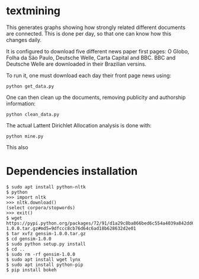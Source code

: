 # textmining

This generates graphs showing how strongly related different documents
are connected. This is done per day, so that one can know how this changes
daily.

It is configured to download five different news paper first pages:
O Globo, Folha da São Paulo, Deutsche Welle, Carta Capital and BBC.
BBC and Deutsche Welle are downloaded in their Brazilian versins.

To run it, one must download each day their front page news using:

```
python get_data.py
```

One can then clean up the documents, removing publicity and authorship
information:

```
python clean_data.py
```

The actual Lattent Dirichlet Allocation analysis is done with:

```
python mine.py
```


This also  

# Dependencies installation

```
$ sudo apt install python-nltk
$ python
>>> import nltk
>>> nltk.download()
(select corpora/stopwords)
>>> exit()
$ wget https://pypi.python.org/packages/72/91/d1a29c8ba866bed6c554a4039a842dd6fddc9bb78f335f3f9efd7dc9292e/gensim-1.0.0.tar.gz#md5=9dfccc8cb76d64c6ad18b628632d2e01
$ tar xvfz gensim-1.0.0.tar.gz
$ cd gensim-1.0.0
$ sudo python setup.py install
$ cd ..
$ sudo rm -rf gensim-1.0.0
$ sudo apt install wget lynx
$ sudo apt install python-pip
$ pip install bokeh
```

